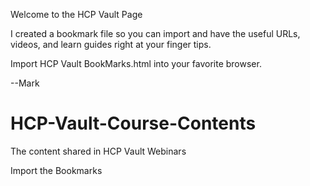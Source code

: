 Welcome to the HCP Vault Page

I created a bookmark file so you can import and have the useful URLs, videos, and learn guides right at your finger tips.   

Import HCP Vault BookMarks.html into your favorite browser.

--Mark




# HCP-Vault-Course-Contents
The content shared in HCP Vault Webinars



Import the Bookmarks
